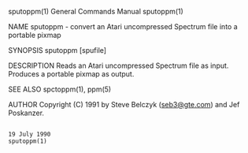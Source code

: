 sputoppm(1)                                                                             General Commands Manual                                                                            sputoppm(1)

NAME
       sputoppm - convert an Atari uncompressed Spectrum file into a portable pixmap

SYNOPSIS
       sputoppm [spufile]

DESCRIPTION
       Reads an Atari uncompressed Spectrum file as input.  Produces a portable pixmap as output.

SEE ALSO
       spctoppm(1), ppm(5)

AUTHOR
       Copyright (C) 1991 by Steve Belczyk (seb3@gte.com) and Jef Poskanzer.

                                                                                             19 July 1990                                                                                  sputoppm(1)

